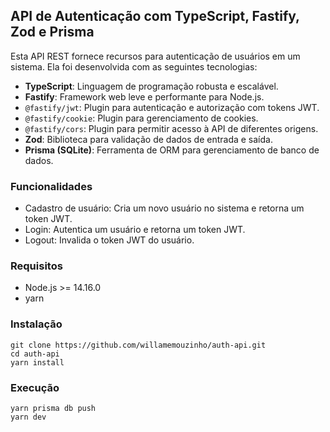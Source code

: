 ## API de Autenticação com TypeScript, Fastify, Zod e Prisma

Esta API REST fornece recursos para autenticação de usuários em um sistema. Ela foi desenvolvida com as seguintes tecnologias:

- **TypeScript**: Linguagem de programação robusta e escalável.
- **Fastify**: Framework web leve e performante para Node.js.
- `@fastify/jwt`: Plugin para autenticação e autorização com tokens JWT.
- `@fastify/cookie`: Plugin para gerenciamento de cookies.
- `@fastify/cors`: Plugin para permitir acesso à API de diferentes origens.
- **Zod**: Biblioteca para validação de dados de entrada e saída.
- **Prisma (SQLite)**: Ferramenta de ORM para gerenciamento de banco de dados.

### Funcionalidades

- Cadastro de usuário: Cria um novo usuário no sistema e retorna um token JWT.
- Login: Autentica um usuário e retorna um token JWT.
- Logout: Invalida o token JWT do usuário.

### Requisitos

- Node.js >= 14.16.0
- yarn

### Instalação

```
git clone https://github.com/willamemouzinho/auth-api.git
cd auth-api
yarn install
```

### Execução

```
yarn prisma db push
yarn dev
```

<!--
-->
